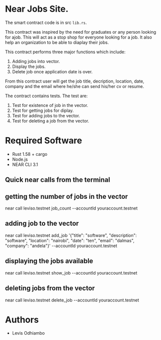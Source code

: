 # Near Jobs Site.

The smart contract code  is in src `lib.rs`.

This contract was inspired by the need for graduates or any person looking for ajob. This will act as a stop shop for everyone looking for a job.
It also help an organization to be able to diaplay their jobs.

This contract performs three major functions which include:
1. Adding jobs into vector.
2. Display the jobs.
3. Delete job once application date is over.

From this contract user will get the job title, decription, location, date, company and the email where he/she can send his/her cv or resume.

The contract contains tests.
The test are:
1. Test for existence of job in the vector.
2. Test for getting jobs for diplay.
3. Test for adding jobs to the vector.
4. Test for deleting a job from the vector. 


# Required Software

- Rust 1.58 + cargo
- Node.js
- NEAR CLI 3.1

## Quick near calls from the terminal

##  getting the number of jobs in the vector
near call leviso.testnet job_count --accountId youraccount.testnet

##  adding job to the vector 
near call leviso.testnet add_job '{"title": "software", "description": "software", "location": "nairobi", "date": "ten", "email": "dalmas", "company": "andela"}'  --accountId youraccount.testnet

##  displaying the jobs available 
near call leviso.testnet show_job --accountId youraccount.testnet

##  deleting jobs from the vector
near call leviso.testnet delete_job --accountId youraccount.testnet

# Authors
- Levis Odhiambo